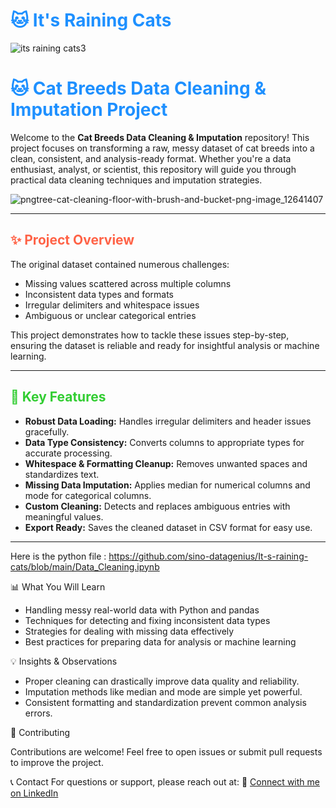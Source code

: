 # <span style="color:#1E90FF;">🐱 It's Raining Cats </span>

![its raining cats3](https://github.com/user-attachments/assets/fe894bb3-d54f-47ee-ad8f-467bf877d0e4)


# <span style="color:#1E90FF;">🐱 Cat Breeds Data Cleaning & Imputation Project</span>

Welcome to the **Cat Breeds Data Cleaning & Imputation** repository! This project focuses on transforming a raw, messy dataset of cat breeds into a clean, consistent, and analysis-ready format. Whether you're a data enthusiast, analyst, or scientist, this repository will guide you through practical data cleaning techniques and imputation strategies.

![pngtree-cat-cleaning-floor-with-brush-and-bucket-png-image_12641407](https://github.com/user-attachments/assets/56904c30-0d5d-4b29-b335-ca8b31dd1e4a)

---

## <span style="color:#FF6347;">✨ Project Overview</span>

The original dataset contained numerous challenges:
- Missing values scattered across multiple columns
- Inconsistent data types and formats
- Irregular delimiters and whitespace issues
- Ambiguous or unclear categorical entries

This project demonstrates how to tackle these issues step-by-step, ensuring the dataset is reliable and ready for insightful analysis or machine learning.

---

## <span style="color:#32CD32;">🚀 Key Features</span>

- **Robust Data Loading:** Handles irregular delimiters and header issues gracefully.
- **Data Type Consistency:** Converts columns to appropriate types for accurate processing.
- **Whitespace & Formatting Cleanup:** Removes unwanted spaces and standardizes text.
- **Missing Data Imputation:** Applies median for numerical columns and mode for categorical columns.
- **Custom Cleaning:** Detects and replaces ambiguous entries with meaningful values.
- **Export Ready:** Saves the cleaned dataset in CSV format for easy use.

---

Here is the python file : https://github.com/sino-datagenius/It-s-raining-cats/blob/main/Data_Cleaning.ipynb


📊 What You Will Learn

- Handling messy real-world data with Python and pandas
- Techniques for detecting and fixing inconsistent data types
- Strategies for dealing with missing data effectively
- Best practices for preparing data for analysis or machine learning

💡 Insights & Observations

- Proper cleaning can drastically improve data quality and reliability.
- Imputation methods like median and mode are simple yet powerful.
- Consistent formatting and standardization prevent common analysis errors.

🤝 Contributing

Contributions are welcome! Feel free to open issues or submit pull requests to improve the project.

📞 Contact
For questions or support, please reach out at:
🔗 [Connect with me on LinkedIn](https://www.linkedin.com/in/kanhu-charan-gouda-509249166)

